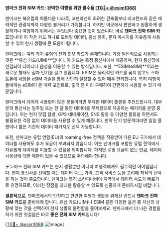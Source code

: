 **덴마크 전화 SIM 카드: 완벽한 여행을 위한 필수품 [[TG💪+ @esim1088](https://t.me/s/esim1088)]**

덴마크는 북유럽의 아름다운 나라로, 코펜하겐의 화려한 건축물부터 레고랜드와 같은 매력적인 관광지까지 다양한 볼거리가 가득합니다. 하지만 이곳에서 편안하고 원활하게 생활하거나 여행하기 위해서는 무엇보다 중요한 것이 있습니다. 바로 **덴마크 전화 SIM 카드**입니다! 이 작은 카드 하나로 모바일 데이터, 음성 통화, 문자 메시지를 자유롭게 사용할 수 있어 현지 생활에 큰 도움이 됩니다.

덴마크에는 여러 가지 유형의 전화 SIM 카드가 존재합니다. 가장 일반적으로 사용하는 것은 **유심 카드(UIM)**입니다. 이 카드는 특정 통신사에서 제공하며, 현지 통신망에 연결되어 데이터나 음성을 이용할 수 있는 방식입니다. 또한, **ESIM(eSIM)**이라는 새로운 형태도 점차 인기를 끌고 있습니다. ESIM은 물리적인 카드를 꽂지 않고도 스마트폰에 내장된 eSIM 기술을 통해 간단히 설정할 수 있어 매우 편리합니다. 특히 여행객들에게는 eSIM이 큰 매력 포인트로, 출국 전 미리 구매하여 간편하게 사용할 수 있기 때문입니다.

덴마크에서 데이터 사용량이 많은 분들이라면 무제한 데이터 플랜을 추천드립니다. 대부분의 통신사는 일주일 또는 한 달 동안 데이터를 무제한으로 제공하는 패키지를 운영 중입니다. 이는 현지 맛집 탐방, GPS 네비게이션, SNS 활동 등 다양한 활동을 하면서도 불필요한 걱정 없이 데이터를 사용할 수 있게 해줍니다. 만약 단기 방문객이라면 일일 플랜이나 짧은 기간의 데이터 패키지도 선택 가능합니다.

또한, 덴마크는 유럽 연합(EU)의 roaming-free 정책을 적용받아 다른 EU 국가에서 데이터를 사용해도 추가 요금이 부과되지 않습니다. 이는 덴마크를 포함한 유럽 전역에서 자유롭게 데이터를 이용할 수 있음을 의미합니다. 하지만 로밍 요금이 없는 만큼, 데이터 사용량에 대한 제한이 있을 수 있으므로 주의해야 합니다.

デン마크 전화 SIM 카드는 현지 생활뿐만 아니라 여행객에게도 필수적인 아이템입니다. 현지 통신사를 선택할 때는 데이터 속도, 가격, 고객 서비스 등을 고려해 최적의 선택을 하는 것이 중요합니다. 덴마크는 특히 스칸디나비아 지역에서 데이터 속도가 빠르기로 유명하므로, 이러한 장점을 최대한 활용할 수 있도록 신중하게 준비하시길 바랍니다.

**결론적으로**, 덴마크에서의 안전하고 편안한 여행과 생활을 위해선 반드시 **덴마크 전화 SIM 카드**를 준비해야 합니다. 유심 카드(UIM)나 ESIM 같은 다양한 옵션 중 자신의 상황에 맞는 것을 선택하여 현지 생활의 불편함을 줄여보세요. 덴마크에서 더 나은 경험을 하기 위한 첫걸음은 바로 **좋은 전화 SIM 카드**입니다!

[[TG💪+ @esim1088](https://t.me/s/esim1088) ![Image](https://i.postimg.cc/Y0z9fWf4/image.png)]